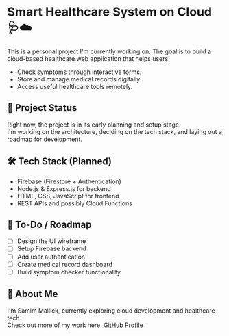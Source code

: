 # Smart Healthcare System on Cloud 🩺☁️

This is a personal project I'm currently working on. The goal is to build a cloud-based healthcare web application that helps users:

- Check symptoms through interactive forms.
- Store and manage medical records digitally.
- Access useful healthcare tools remotely.

## 🚀 Project Status

Right now, the project is in its early planning and setup stage.  
I'm working on the architecture, deciding on the tech stack, and laying out a roadmap for development.

## 🛠️ Tech Stack (Planned)

- Firebase (Firestore + Authentication)
- Node.js & Express.js for backend
- HTML, CSS, JavaScript for frontend
- REST APIs and possibly Cloud Functions

## 📂 To-Do / Roadmap

- [ ] Design the UI wireframe
- [ ] Setup Firebase backend
- [ ] Add user authentication
- [ ] Create medical record dashboard
- [ ] Build symptom checker functionality

## 📎 About Me

I'm Samim Mallick, currently exploring cloud development and healthcare tech.  
Check out more of my work here: [GitHub Profile](https://github.com/mimrajmallick)

